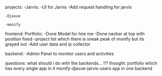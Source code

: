 projects: 
    -Jarvis:
        -UI for Jarvis
        -Add request handling for jarvis

    -Djavue

    -monify

frontend:
    Portfolio:
        -Done Modal for hire me 
        -Done navbar at top with position fixed
        -project list which there is sneak peak of monify but its grayed out
        -Add user data and ip collector


backend: 
    -Admin Panel to monitor users and activities

questions: what should i do with the backends... !!?
    thought: portfolio which has every single app in it monify-djavue-jarvis-users app in one backend
